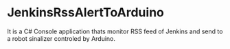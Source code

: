# JenkinsRssAlertToArduino
It is a C# Console application thats monitor RSS feed of Jenkins and send to a robot sinalizer controled by Arduino.
